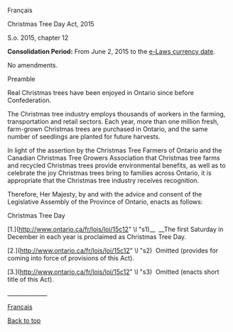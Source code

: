 [<a id="Top"></a>Français](http://www.ontario.ca/fr/lois/loi/15c12)

Christmas Tree Day Act, 2015

S\.o\. 2015, chapter 12

__Consolidation Period:__  From June 2, 2015 to the [e\-Laws currency date](http://www.e-laws.gov.on.ca/navigation?file=currencyDates&lang=en)\.

No amendments\.

Preamble

Real Christmas trees have been enjoyed in Ontario since before Confederation\.

The Christmas tree industry employs thousands of workers in the farming, transportation and retail sectors\. Each year, more than one million fresh, farm\-grown Christmas trees are purchased in Ontario, and the same number of seedlings are planted for future harvests\.

In light of the assertion by the Christmas Tree Farmers of Ontario and the Canadian Christmas Tree Growers Association that Christmas tree farms and recycled Christmas trees provide environmental benefits, as well as to celebrate the joy Christmas trees bring to families across Ontario, it is appropriate that the Christmas tree industry receives recognition\. 

Therefore, Her Majesty, by and with the advice and consent of the Legislative Assembly of the Province of Ontario, enacts as follows:

Christmas Tree Day

<a id="s1"></a>	[1\.](http://www.ontario.ca/fr/lois/loi/15c12" \l "s1)__  __The first Saturday in December in each year is proclaimed as Christmas Tree Day\.

<a id="s2"></a>	[2\.](http://www.ontario.ca/fr/lois/loi/15c12" \l "s2)  Omitted \(provides for coming into force of provisions of this Act\)\.

<a id="s3"></a>	[3\.](http://www.ontario.ca/fr/lois/loi/15c12" \l "s3)  Omitted \(enacts short title of this Act\)\.

\_\_\_\_\_\_\_\_\_\_\_\_\_\_

[Français](http://www.ontario.ca/fr/lois/loi/15c12)

[Back to top](#Top)

